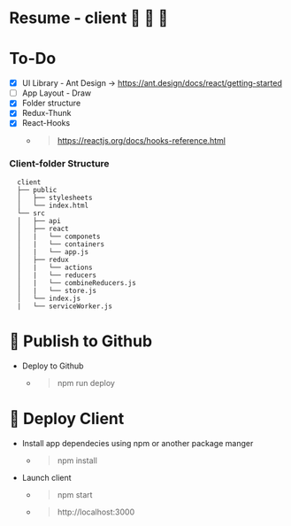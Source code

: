 # Resume - client :lips: :lipstick: :gift_heart:

# To-Do
- [x] UI Library - Ant Design 
    -> https://ant.design/docs/react/getting-started
- [ ] App Layout - Draw
- [x] Folder structure
- [x] Redux-Thunk
- [x] React-Hooks
    - > https://reactjs.org/docs/hooks-reference.html

### Client-folder Structure
```
  client
  ├── public
  │   ├── stylesheets
  │   └── index.html
  └── src
  │   ├── api
  │   ├── react
  │   |   └── componets
  │   |   └── containers
  │   |   └── app.js
  │   ├── redux
  │   |   └── actions
  │   |   └── reducers
  │   |   └── combineReducers.js
  │   |   └── store.js
  │   └── index.js
  |   └── serviceWorker.js
```
# :peacock: Publish to Github 
- Deploy to Github
  - > npm run deploy

# :tropical_drink: Deploy Client 
- Install app dependecies using npm or another package manger
  - > npm install
- Launch client 
  - > npm start
  - > http://localhost:3000
